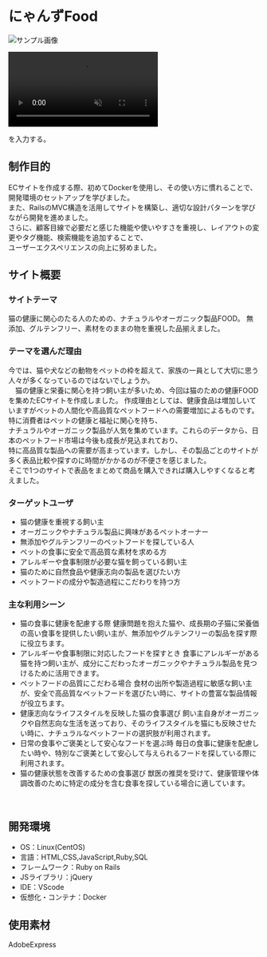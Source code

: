 
# にゃんずFood
 ![サンプル画像](/assets/images/README.jpg)
 <div><video controls src="https://github.com/user-attachments/assets/8d5a611a-b785-4efc-a416-bb25715a28cc" muted="false"></video></div>

を入力する。
## 制作目的
ECサイトを作成する際、初めてDockerを使用し、その使い方に慣れることで、開発環境のセットアップを学びました。<br>
また、RailsのMVC構造を活用してサイトを構築し、適切な設計パターンを学びながら開発を進めました。<br>
さらに、顧客目線で必要だと感じた機能や使いやすさを重視し、レイアウトの変更やタグ機能、検索機能を追加することで、<br>
ユーザーエクスペリエンスの向上に努めました。<br>
## サイト概要
### サイトテーマ
猫の健康に関心のたる人のための、ナチュラルやオーガニック製品FOOD。
無添加、グルテンフリー、素材をのままの物を重視した品揃えました。
​
### テーマを選んだ理由
今では、猫や犬などの動物をペットの枠を超えて、家族の一員として大切に思う人々が多くなっているのではないでしょうか。<br>
　猫の健康と栄養に関心を持つ飼い主が多いため、今回は猫のための健康FOODを集めたECサイトを作成しました。
作成理由としては、健康食品は増加しいていますがペットの人間化や高品質なペットフードへの需要増加によるものです。特に消費者はペットの健康と福祉に関心を持ち、<br>
ナチュラルやオーガニック製品が人気を集めています。これらのデータから、日本のペットフード市場は今後も成長が見込まれており、<br>
特に高品質な製品への需要が高まっています。しかし、その製品ごとのサイトが多く表品比較や探すのに時間がかかるのが不便さを感じました。<br>
そこで1つのサイトで表品をまとめて商品を購入できれば購入しやすくなると考えました。<br>

### ターゲットユーザ
- 猫の健康を重視する飼い主
- オーガニックやナチュラル製品に興味があるペットオーナー
- 無添加やグルテンフリーのペットフードを探している人
- ペットの食事に安全で高品質な素材を求める方
- アレルギーや食事制限が必要な猫を飼っている飼い主
- 猫のために自然食品や健康志向の製品を選びたい方
- ペットフードの成分や製造過程にこだわりを持つ方

### 主な利用シーン
- 猫の食事に健康を配慮する際
健康問題を抱えた猫や、成長期の子猫に栄養価の高い食事を提供したい飼い主が、無添加やグルテンフリーの製品を探す際に役立ちます。
- アレルギーや食事制限に対応したフードを探すとき
食事にアレルギーがある猫を持つ飼い主が、成分にこだわったオーガニックやナチュラル製品を見つけるために活用できます。
- ペットフードの品質にこだわる場合
食材の出所や製造過程に敏感な飼い主が、安全で高品質なペットフードを選びたい時に、サイトの豊富な製品情報が役立ちます。
- 健康志向なライフスタイルを反映した猫の食事選び
飼い主自身がオーガニックや自然志向な生活を送っており、そのライフスタイルを猫にも反映させたい時に、ナチュラルなペットフードの選択肢が利用されます。
- 日常の食事やご褒美として安心なフードを選ぶ時
毎日の食事に健康を配慮したい時や、特別なご褒美として安心して与えられるフードを探している際に利用されます。
- 猫の健康状態を改善するための食事選び
獣医の推奨を受けて、健康管理や体調改善のために特定の成分を含む食事を探している場合に適しています。

​
## 開発環境
- OS：Linux(CentOS)
- 言語：HTML,CSS,JavaScript,Ruby,SQL
- フレームワーク：Ruby on Rails
- JSライブラリ：jQuery
- IDE：VScode
-	仮想化・コンテナ：Docker
​
## 使用素材
AdobeExpress
